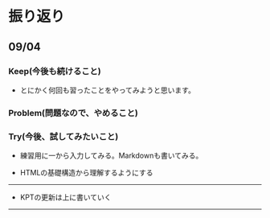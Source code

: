 # 振り返り

## 09/04

### Keep(今後も続けること)

- とにかく何回も習ったことをやってみようと思います。

### Problem(問題なので、やめること)


### Try(今後、試してみたいこと)


- 練習用に一から入力してみる。Markdownも書いてみる。


- HTMLの基礎構造から理解するようにする

***

- KPTの更新は上に書いていく

---
